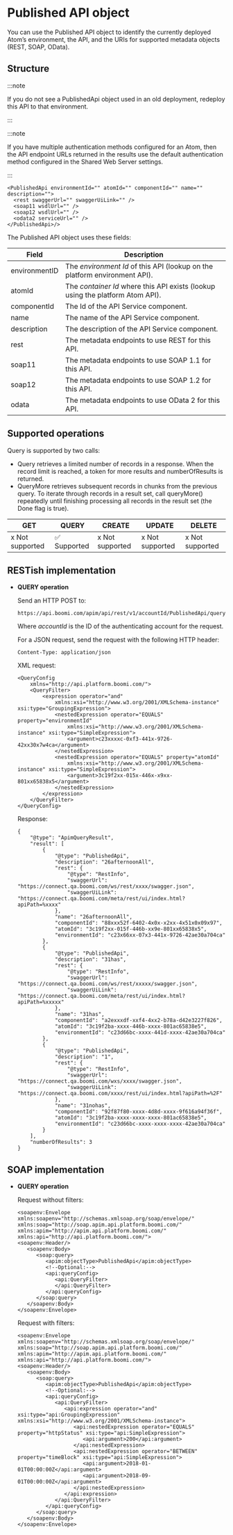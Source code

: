 # Published API object 

<head>
  <meta name="guidename" content="API Management"/>
  <meta name="context" content="GUID-a4a34dc2-e08f-40d8-b4a4-4948a15eb19d"/>
</head>


You can use the Published API object to identify the currently deployed Atom’s environment, the API, and the URIs for supported metadata objects \(REST, SOAP, OData\).

## Structure 

:::note 

If you do not see a PublishedApi object used in an old deployment, redeploy this API to that environment.

:::

:::note 

If you have multiple authentication methods configured for an Atom, then the API endpoint URLs returned in the results use the default authentication method configured in the Shared Web Server settings.

:::

``` 
<PublishedApi environmentId="" atomId="" componentId="" name="" description="">
  <rest swaggerUrl="" swaggerUiLink="" />
  <soap11 wsdlUrl="" />
  <soap12 wsdlUrl="" />
  <odata2 serviceUrl="" />
</PublishedApi>/>
```

The Published API object uses these fields:

|Field|Description|
|-----|-----------|
|environmentID|The *environment Id* of this API \(lookup on the platform environment API\).|
|atomId|The *container Id* where this API exists \(lookup using the platform Atom API\).|
|componentId|The Id of the API Service component.|
|name|The name of the API Service component.|
|description|The description of the API Service component.|
|rest|The metadata endpoints to use REST for this API.|
|soap11|The metadata endpoints to use SOAP 1.1 for this API.|
|soap12|The metadata endpoints to use SOAP 1.2 for this API.|
|odata|The metadata endpoints to use OData 2 for this API.|

## Supported operations 

Query is supported by two calls:

-   Query retrieves a limited number of records in a response. When the record limit is reached, a token for more results and numberOfResults is returned.
-   QueryMore retrieves subsequent records in chunks from the previous query. To iterate through records in a result set, call queryMore\(\) repeatedly until finishing processing all records in the result set \(the Done flag is true\).


| GET            | QUERY         | CREATE          | UPDATE          | DELETE          |
|----------------|---------------|-----------------|-----------------|-----------------|
| x Not supported| ✅ Supported   | x Not supported | x Not supported | x Not supported |


## RESTish implementation 

-   **QUERY operation**

    Send an HTTP POST to:

    ``` 
    https://api.boomi.com/apim/api/rest/v1/accountId/PublishedApi/query
    ```

    Where *accountId* is the ID of the authenticating account for the request.

    For a JSON request, send the request with the following HTTP header:

    ``` 
    Content-Type: application/json
    ```

    XML request:

    ```
    <QueryConfig
        xmlns="http://api.platform.boomi.com/">
        <QueryFilter>
            <expression operator="and"
                xmlns:xsi="http://www.w3.org/2001/XMLSchema-instance" xsi:type="GroupingExpression">
                <nestedExpression operator="EQUALS" property="environmentId"
                    xmlns:xsi="http://www.w3.org/2001/XMLSchema-instance" xsi:type="SimpleExpression">
                    <argument>c23xxxxc-0xf3-441x-9726-42xx30x7w4ca</argument>
                </nestedExpression>
                <nestedExpression operator="EQUALS" property="atomId"
                    xmlns:xsi="http://www.w3.org/2001/XMLSchema-instance" xsi:type="SimpleExpression">
                    <argument>3c19f2xx-015x-446x-x9xx-801xx65838x5</argument>
                </nestedExpression>
            </expression>
        </QueryFilter>
    </QueryConfig>
    ```

    Response:

    ```
    {
        "@type": "ApimQueryResult",
        "result": [
            {
                "@type": "PublishedApi",
                "description": "26afternoonAll",
                "rest": {
                    "@type": "RestInfo",
                    "swaggerUrl": "https://connect.qa.boomi.com/ws/rest/xxxx/swagger.json",
                    "swaggerUiLink": "https://connect.qa.boomi.com/meta/rest/ui/index.html?apiPath=%xxxx"
                },
                "name": "26afternoonAll",
                "componentId": "88xxx52f-6402-4x0x-x2xx-4x51x0x09x97",
                "atomId": "3c19f2xx-015f-446b-xx9e-801xx65838x5",
                "environmentId": "c23x66xx-07x3-441x-9726-42ae30a704ca"
            },
            {
                "@type": "PublishedApi",
                "description": "31has",
                "rest": {
                    "@type": "RestInfo",
                    "swaggerUrl": "https://connect.qa.boomi.com/ws/rest/xxxxx/swagger.json",
                    "swaggerUiLink": "https://connect.qa.boomi.com/meta/rest/ui/index.html?apiPath=%xxxxx"
                },
                "name": "31has",
                "componentId": "a2exxxdf-xxf4-4xx2-b78a-d42e3227f826",
                "atomId": "3c19f2ba-xxxx-446b-xxxx-801ac65838e5",
                "environmentId": "c23d66bc-xxxx-441d-xxxx-42ae30a704ca"
            },
            {
                "@type": "PublishedApi",
                "description": "1",
                "rest": {
                    "@type": "RestInfo",
                    "swaggerUrl": "https://connect.qa.boomi.com/wxs/xxxx/swagger.json",
                    "swaggerUiLink": "https://connect.qa.boomi.com/xxxx/rest/ui/index.html?apiPath=%2F"
                },
                "name": "31nohas",
                "componentId": "92f87f80-xxxx-4d8d-xxxx-9f616a94f36f",
                "atomId": "3c19f2ba-xxxx-xxxx-xxxx-801ac65838e5",
                "environmentId": "c23d66bc-xxxx-xxxx-xxxx-42ae30a704ca"
            }
        ],
        "numberOfResults": 3
    }
    
    ```


## SOAP implementation 

-   **QUERY operation**

    Request without filters:

    ```
    <soapenv:Envelope xmlns:soapenv="http://schemas.xmlsoap.org/soap/envelope/" xmlns:soap="http://soap.apim.api.platform.boomi.com/" xmlns:apim="http://apim.api.platform.boomi.com/" xmlns:api="http://api.platform.boomi.com/">
    <soapenv:Header/>
       <soapenv:Body>
          <soap:query>
             <apim:objectType>PublishedApi</apim:objectType>
             <!--Optional:-->
             <api:queryConfig>
                <api:QueryFilter>
                </api:QueryFilter>
             </api:queryConfig>
          </soap:query>
       </soapenv:Body>
    </soapenv:Envelope>
    ```

    Request with filters:

    ```
    <soapenv:Envelope xmlns:soapenv="http://schemas.xmlsoap.org/soap/envelope/" xmlns:soap="http://soap.apim.api.platform.boomi.com/" xmlns:apim="http://apim.api.platform.boomi.com/" xmlns:api="http://api.platform.boomi.com/">
    <soapenv:Header/>
       <soapenv:Body>
          <soap:query>
             <apim:objectType>PublishedApi</apim:objectType>
             <!--Optional:-->
             <api:queryConfig>
                <api:QueryFilter>
                   <api:expression operator="and" xsi:type="api:GroupingExpression" xmlns:xsi="http://www.w3.org/2001/XMLSchema-instance">
                      <api:nestedExpression operator="EQUALS" property="httpStatus" xsi:type="api:SimpleExpression">
                         <api:argument>200</api:argument>
                      </api:nestedExpression>
                      <api:nestedExpression operator="BETWEEN" property="timeBlock" xsi:type="api:SimpleExpression">
                         <api:argument>2018-01-01T00:00:00Z</api:argument>
                         <api:argument>2018-09-01T00:00:00Z</api:argument>
                      </api:nestedExpression>
                   </api:expression>
                </api:QueryFilter>
             </api:queryConfig>
          </soap:query>
       </soapenv:Body>
    </soapenv:Envelope>
    ```